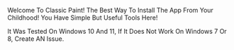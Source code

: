 Welcome To Classic Paint! The Best Way To Install The App From Your Childhood! You Have Simple But Useful Tools Here!

It Was Tested On Windows 10 And 11, If It Does Not Work On Windows 7 Or 8, Create AN Issue.
